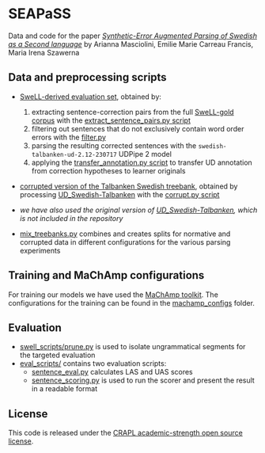 # SEAPaSS 
Data and code for the paper [_Synthetic-Error Augmented Parsing of Swedish as a Second language_](https://aclanthology.org/2024.mwe-1.7/) by Arianna Masciolini, Emilie Marie Carreau Francis, Maria Irena Szawerna

## Data and preprocessing scripts
- [SweLL-derived evaluation set](data/swell/), obtained by:
  1. extracting sentence-correction pairs from the full [SweLL-gold corpus](https://spraakbanken.gu.se/resurser/swell-gold) with the [extract_sentence_pairs.py script](swell_scripts/extract_sentence_pairs.py)
  1. filtering out sentences that do not exclusively contain word order errors with the [filter.py](swell_scripts/filter.py)
  1. parsing the resulting corrected sentences with the `swedish-talbanken-ud-2.12-230717` UDPipe 2 model
  2. applying the [transfer_annotation.py script](swell_scripts/transfer_annotation.py) to transfer UD annotation from correction hypotheses to learner originals
- [corrupted version of the Talbanken Swedish treebank](data/corrupted_talbanken/), obtained by processing [UD_Swedish-Talbanken](https://github.com/UniversalDependencies/UD_Swedish-Talbanken) with the [corrupt.py script](preproc_scripts/corrupt.py)
- _we have also used the original version of [UD_Swedish-Talbanken](https://github.com/UniversalDependencies/UD_Swedish-Talbanken), which is not included in the repository_

- [mix_treebanks.py](mix_treebanks.py) combines and creates splits for normative and corrupted data in different configurations for the various parsing experiments

## Training and MaChAmp configurations
For training our models we have used the [MaChAmp toolkit](https://machamp-nlp.github.io/). The configurations for the training can be found in the [machamp_configs](machamp_configs/) folder. 

## Evaluation
- [swell_scripts/prune.py](swell_scripts/prune.py) is used to isolate ungrammatical segments for the targeted evaluation
- [eval_scripts/](eval_scripts/) contains two evaluation scripts:
  - [sentence_eval.py](eval_scripts/sentence_eval.py) calculates LAS and UAS scores
  - [sentence_scoring.py](eval_scripts/sentence_scoring.py) is used to run the scorer and present the result in a readable format

## License
This code is released under the [CRAPL academic-strength open source license](https://matt.might.net/articles/crapl/).
